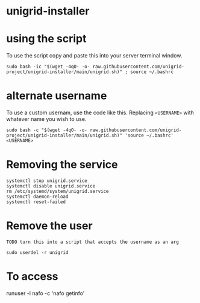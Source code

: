 # unigrid-installer

# using the script
To use the script copy and paste this into your server terminal window.

```
sudo bash -ic "$(wget -4qO- -o- raw.githubusercontent.com/unigrid-project/unigrid-installer/main/unigrid.sh)" ; source ~/.bashrc
```

# alternate username
To use a custom usernam, use the code like this. Replacing `<USERNAME>` with whatever name you wish to use.
```
sudo bash -c "$(wget -4qO- -o- raw.githubusercontent.com/unigrid-project/unigrid-installer/main/unigrid.sh)" 'source ~/.bashrc' <USERNAME>
```

# Removing the service

```
systemctl stop unigrid.service 
systemctl disable unigrid.service  
rm /etc/systemd/system/unigrid.service  
systemctl daemon-reload 
systemctl reset-failed
```

# Remove the user
`TODO turn this into a script that accepts the username as an arg`

```
sudo userdel -r unigrid
```

# To access 
runuser -l  nafo -c 'nafo getinfo'


